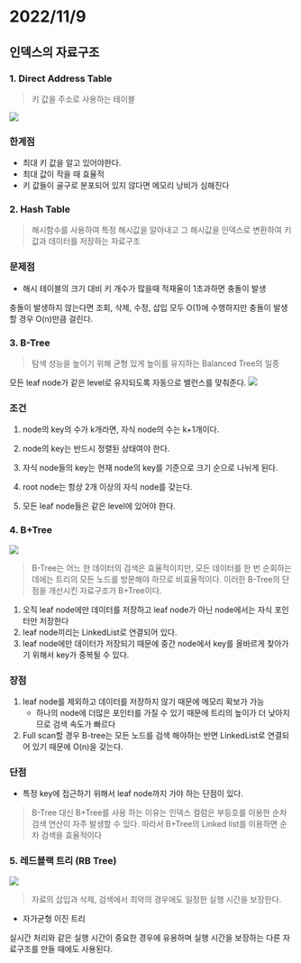 # 2022/11/9

## 인덱스의 자료구조

### 1. Direct Address Table
> 키 값을 주소로 사용하는 테이블

![](https://velog.velcdn.com/images/ririti/post/995b7c13-5520-4ad1-b21e-0f57a9ea223b/image.png)

### 한계점
- 최대 키 값을 알고 있어야한다.
- 최대 값이 작을 때 효율적
- 키 값들이 골구로 분포되어 있지 않다면 메모리 낭비가 심해진다

### 2. Hash Table
>해시함수를 사용하여 특정 해시값을 알아내고 그 해시값을 인덱스로 변환하여 키 값과 데이터를 저장하는 자료구조

### 문제점
- 해시 테이블의 크기 대비 키 개수가 많을때 적재율이 1초과하면 충돌이 발생

충돌이 발생하지 않는다면 조회, 삭제, 수정, 삽입 모두 O(1)에 수행하지만 충돌이 발생할 경우 O(n)만큼 걸린다.

### 3. B-Tree

>  탐색 성능을 높이기 위해 균형 있게 높이를 유지하는 Balanced Tree의 일종

모든 leaf node가 같은 level로 유지되도록 자동으로 밸런스를 맞춰준다.
![](https://velog.velcdn.com/images/ririti/post/a0e62365-78e3-41e4-835f-8f5856b80203/image.png)

### 조건
1. node의 key의 수가 k개라면, 자식 node의 수는 k+1개이다.

2. node의 key는 반드시 정렬된 상태여야 한다.

3. 자식 node들의 key는 현재 node의 key를 기준으로 크기 순으로 나뉘게 된다.

4. root node는 항상 2개 이상의 자식 node를 갖는다.

5. 모든 leaf node들은 같은 level에 있어야 한다.

### 4. B+Tree
![](https://velog.velcdn.com/images/ririti/post/fb1704fb-f9e1-4e16-98ae-88cad4a9688a/image.png)
>  B-Tree는 어느 한 데이터의 검색은 효율적이지만, 모든 데이터를 한 번 순회하는 데에는 트리의 모든 노드를 방문해야 하므로 비효율적이다. 이러한 B-Tree의 단점을 개선시킨 자료구조가 B+Tree이다.

1. 오직 leaf node에만 데이터를 저장하고 leaf node가 아닌 node에서는 자식 포인터만 저장한다
2. leaf node끼리는 LinkedList로 연결되어 있다.
3. leaf node에만 데이터가 저장되기 때문에 중간 node에서 key를 올바르게 찾아가기 위해서 key가 중복될 수 있다.

### 장점
1. leaf node를 제외하고 데이터를 저장하지 않기 때문에 메모리 확보가 가능
    - 하나의 node에 더많은 포인터를 가질 수 있기 때문에 트리의 높이가 더 낮아지므로 검색 속도가 빠르다
2. Full scan할 경우 B-tree는 모든 노드를 검색 해야하는 반면 LinkedList로 연결되어 있기 때문에 O(n)을 갖는다.

### 단점
-  특정 key에 접근하기 위해서 leaf node까지 가야 하는 단점이 있다.

> B-Tree 대신 B+Tree를 사용 하는 이유는 인덱스 컬럼은 부등호를 이용한 순차 검색 연산이 자주 발생할 수 있다. 따라서 B+Tree의 Linked list를 이용하면 순차 검색을 효율적이다

### 5. 레드블랙 트리 (RB Tree)
![](https://velog.velcdn.com/images/ririti/post/9b6db627-c786-415e-a59b-b2b70e8c6da0/image.png)

> 자료의 삽입과 삭제, 검색에서 최악의 경우에도 일정한 실행 시간을 보장한다.
- 자가균형 이진 트리

실시간 처리와 같은 실행 시간이 중요한 경우에 유용하며 실행 시간을 보장하는 다른 자료구조를 만들 때에도 사용된다.